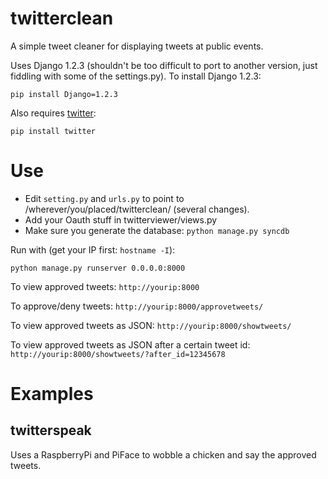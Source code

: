 twitterclean
============

A simple tweet cleaner for displaying tweets at public events.

Uses Django 1.2.3 (shouldn't be too difficult to port to another version, just
fiddling with some of the settings.py). To install Django 1.2.3:

    pip install Django=1.2.3

Also requires [twitter](https://pypi.python.org/pypi/twitter):

    pip install twitter

Use
===

- Edit `setting.py` and `urls.py` to point to /wherever/you/placed/twitterclean/ (several changes).
- Add your Oauth stuff in twitterviewer/views.py
- Make sure you generate the database: `python manage.py syncdb`

Run with (get your IP first: `hostname -I`):

    python manage.py runserver 0.0.0.0:8000


To view approved tweets: `http://yourip:8000`

To approve/deny tweets: `http://yourip:8000/approvetweets/`

To view approved tweets as JSON: `http://yourip:8000/showtweets/`

To view approved tweets as JSON after a certain tweet id: `http://yourip:8000/showtweets/?after_id=12345678`


Examples
========

twitterspeak
------------
Uses a RaspberryPi and PiFace to wobble a chicken and say the approved tweets.
